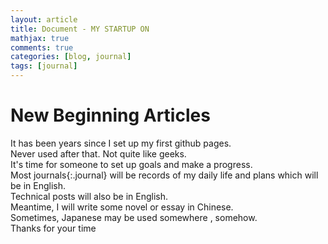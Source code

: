 ```yaml
---
layout: article
title: Document - MY STARTUP ON 
mathjax: true
comments: true
categories: [blog, journal]
tags: [journal]
---
```

New Beginning Articles
===

It has been years since I set up my first github pages.  
Never used after that. Not quite like geeks.  
It's time for someone to set up goals and make a progress.  
Most journals{:.journal} will be records of my daily life and plans
which will be in  English.  
Technical posts will also be in English.  
Meantime, I will write some novel or essay in Chinese.  
Sometimes, Japanese may be used somewhere , somehow.  
Thanks for your time